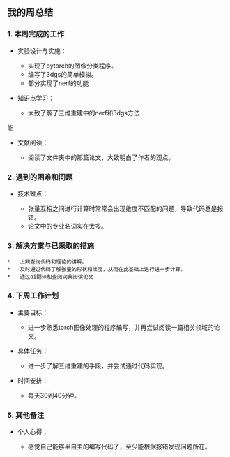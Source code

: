

## 我的周总结

### 1. 本周完成的工作

*   实验设计与实施：

    *   实现了pytorch的图像分类程序。
    *   编写了3dgs的简单模拟。
    *   部分实现了nerf的功能
*   知识点学习：
    * 大致了解了三维重建中的nerf和3dgs方法

能
*   文献阅读：

    *   阅读了文件夹中的那篇论文，大致明白了作者的观点。



### 2. 遇到的困难和问题

*   技术难点：

    *   张量互相之间进行计算时常常会出现维度不匹配的问题，导致代码总是报错。
    *   论文中的专业名词实在太多。


### 3. 解决方案与已采取的措施


    *   上网查询代码和理论的讲解。
    *   及时通过代码了解张量的形状和维度，从而在此基础上进行进一步计算。
    *   通过ai翻译和查阅词典阅读论文
    

### 4. 下周工作计划

*   主要目标：

    *   进一步熟悉torch图像处理的程序编写，并再尝试阅读一篇相关领域的论文。

*   具体任务：

    *   进一步了解三维重建的手段，并尝试通过代码实现。

*   时间安排：

    *   每天30到40分钟。



### 5. 其他备注

*   个人心得：

    *   感觉自己能够半自主的编写代码了，至少能根据报错发现问题所在。


